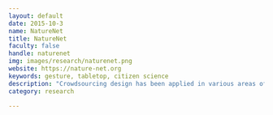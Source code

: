```yaml
---
layout: default
date: 2015-10-3
name: NatureNet
title: NatureNet
faculty: false
handle: naturenet
img: images/research/naturenet.png
website: https://nature-net.org
keywords: gesture, tabletop, citizen science
description: "Crowdsourcing design has been applied in various areas of graphic design, software design, and product design. NatureNet draws on those experiences and research in diversity, creativity, and motivation to present a model for crowdsourcing the design of a socio-technical system for a citizen science community. NatureNet is a tabletop device with several client applications available in a nature park setting. Park visitors are encouraged to participate in the design of the tasks and the interaction design as well as collect bio-diversity data. Crowdsourcing design for citizen science of this kind serves two purposes: to increase the motivation to participate and to increase creativity through diversity of design expertise."
category: research

---
```

